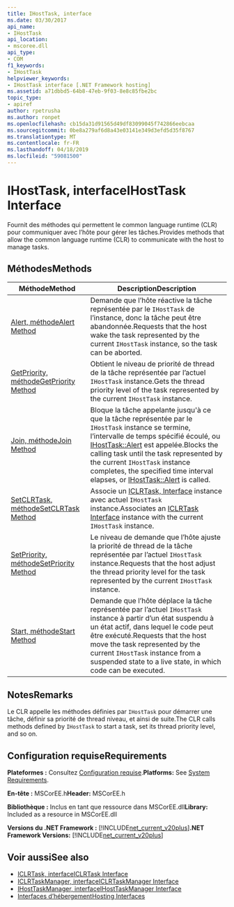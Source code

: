 ```yaml
---
title: IHostTask, interface
ms.date: 03/30/2017
api_name:
- IHostTask
api_location:
- mscoree.dll
api_type:
- COM
f1_keywords:
- IHostTask
helpviewer_keywords:
- IHostTask interface [.NET Framework hosting]
ms.assetid: a71dbbd5-64b8-47eb-9f03-8e8c85fbe2bc
topic_type:
- apiref
author: rpetrusha
ms.author: ronpet
ms.openlocfilehash: cb15da31d91565d49df83099045f742866eebcaa
ms.sourcegitcommit: 0be8a279af6d8a43e03141e349d3efd5d35f8767
ms.translationtype: MT
ms.contentlocale: fr-FR
ms.lasthandoff: 04/18/2019
ms.locfileid: "59081500"
---
```

# <a name="ihosttask-interface"></a><span data-ttu-id="20efb-102">IHostTask, interface</span><span class="sxs-lookup"><span data-stu-id="20efb-102">IHostTask Interface</span></span>
<span data-ttu-id="20efb-103">Fournit des méthodes qui permettent le common language runtime (CLR) pour communiquer avec l’hôte pour gérer les tâches.</span><span class="sxs-lookup"><span data-stu-id="20efb-103">Provides methods that allow the common language runtime (CLR) to communicate with the host to manage tasks.</span></span>  
  
## <a name="methods"></a><span data-ttu-id="20efb-104">Méthodes</span><span class="sxs-lookup"><span data-stu-id="20efb-104">Methods</span></span>  
  
|<span data-ttu-id="20efb-105">Méthode</span><span class="sxs-lookup"><span data-stu-id="20efb-105">Method</span></span>|<span data-ttu-id="20efb-106">Description</span><span class="sxs-lookup"><span data-stu-id="20efb-106">Description</span></span>|  
|------------|-----------------|  
|[<span data-ttu-id="20efb-107">Alert, méthode</span><span class="sxs-lookup"><span data-stu-id="20efb-107">Alert Method</span></span>](../../../../docs/framework/unmanaged-api/hosting/ihosttask-alert-method.md)|<span data-ttu-id="20efb-108">Demande que l’hôte réactive la tâche représentée par le `IHostTask` de l’instance, donc la tâche peut être abandonnée.</span><span class="sxs-lookup"><span data-stu-id="20efb-108">Requests that the host wake the task represented by the current `IHostTask` instance, so the task can be aborted.</span></span>|  
|[<span data-ttu-id="20efb-109">GetPriority, méthode</span><span class="sxs-lookup"><span data-stu-id="20efb-109">GetPriority Method</span></span>](../../../../docs/framework/unmanaged-api/hosting/ihosttask-getpriority-method.md)|<span data-ttu-id="20efb-110">Obtient le niveau de priorité de thread de la tâche représentée par l’actuel `IHostTask` instance.</span><span class="sxs-lookup"><span data-stu-id="20efb-110">Gets the thread priority level of the task represented by the current `IHostTask` instance.</span></span>|  
|[<span data-ttu-id="20efb-111">Join, méthode</span><span class="sxs-lookup"><span data-stu-id="20efb-111">Join Method</span></span>](../../../../docs/framework/unmanaged-api/hosting/ihosttask-join-method.md)|<span data-ttu-id="20efb-112">Bloque la tâche appelante jusqu'à ce que la tâche représentée par le `IHostTask` instance se termine, l’intervalle de temps spécifié écoulé, ou [IHostTask::Alert](../../../../docs/framework/unmanaged-api/hosting/ihosttask-alert-method.md) est appelée.</span><span class="sxs-lookup"><span data-stu-id="20efb-112">Blocks the calling task until the task represented by the current `IHostTask` instance completes, the specified time interval elapses, or [IHostTask::Alert](../../../../docs/framework/unmanaged-api/hosting/ihosttask-alert-method.md) is called.</span></span>|  
|[<span data-ttu-id="20efb-113">SetCLRTask, méthode</span><span class="sxs-lookup"><span data-stu-id="20efb-113">SetCLRTask Method</span></span>](../../../../docs/framework/unmanaged-api/hosting/ihosttask-setclrtask-method.md)|<span data-ttu-id="20efb-114">Associe un [ICLRTask, Interface](../../../../docs/framework/unmanaged-api/hosting/iclrtask-interface.md) instance avec actuel `IHostTask` instance.</span><span class="sxs-lookup"><span data-stu-id="20efb-114">Associates an [ICLRTask Interface](../../../../docs/framework/unmanaged-api/hosting/iclrtask-interface.md) instance with the current `IHostTask` instance.</span></span>|  
|[<span data-ttu-id="20efb-115">SetPriority, méthode</span><span class="sxs-lookup"><span data-stu-id="20efb-115">SetPriority Method</span></span>](../../../../docs/framework/unmanaged-api/hosting/ihosttask-setpriority-method.md)|<span data-ttu-id="20efb-116">Le niveau de demande que l’hôte ajuste la priorité de thread de la tâche représentée par l’actuel `IHostTask` instance.</span><span class="sxs-lookup"><span data-stu-id="20efb-116">Requests that the host adjust the thread priority level for the task represented by the current `IHostTask` instance.</span></span>|  
|[<span data-ttu-id="20efb-117">Start, méthode</span><span class="sxs-lookup"><span data-stu-id="20efb-117">Start Method</span></span>](../../../../docs/framework/unmanaged-api/hosting/ihosttask-start-method.md)|<span data-ttu-id="20efb-118">Demande que l’hôte déplace la tâche représentée par l’actuel `IHostTask` instance à partir d’un état suspendu à un état actif, dans lequel le code peut être exécuté.</span><span class="sxs-lookup"><span data-stu-id="20efb-118">Requests that the host move the task represented by the current `IHostTask` instance from a suspended state to a live state, in which code can be executed.</span></span>|  
  
## <a name="remarks"></a><span data-ttu-id="20efb-119">Notes</span><span class="sxs-lookup"><span data-stu-id="20efb-119">Remarks</span></span>  
 <span data-ttu-id="20efb-120">Le CLR appelle les méthodes définies par `IHostTask` pour démarrer une tâche, définir sa priorité de thread niveau, et ainsi de suite.</span><span class="sxs-lookup"><span data-stu-id="20efb-120">The CLR calls methods defined by `IHostTask` to start a task, set its thread priority level, and so on.</span></span>  
  
## <a name="requirements"></a><span data-ttu-id="20efb-121">Configuration requise</span><span class="sxs-lookup"><span data-stu-id="20efb-121">Requirements</span></span>  
 <span data-ttu-id="20efb-122">**Plateformes :** Consultez [Configuration requise](../../../../docs/framework/get-started/system-requirements.md).</span><span class="sxs-lookup"><span data-stu-id="20efb-122">**Platforms:** See [System Requirements](../../../../docs/framework/get-started/system-requirements.md).</span></span>  
  
 <span data-ttu-id="20efb-123">**En-tête :** MSCorEE.h</span><span class="sxs-lookup"><span data-stu-id="20efb-123">**Header:** MSCorEE.h</span></span>  
  
 <span data-ttu-id="20efb-124">**Bibliothèque :** Inclus en tant que ressource dans MSCorEE.dll</span><span class="sxs-lookup"><span data-stu-id="20efb-124">**Library:** Included as a resource in MSCorEE.dll</span></span>  
  
 <span data-ttu-id="20efb-125">**Versions du .NET Framework :** [!INCLUDE[net_current_v20plus](../../../../includes/net-current-v20plus-md.md)]</span><span class="sxs-lookup"><span data-stu-id="20efb-125">**.NET Framework Versions:** [!INCLUDE[net_current_v20plus](../../../../includes/net-current-v20plus-md.md)]</span></span>  
  
## <a name="see-also"></a><span data-ttu-id="20efb-126">Voir aussi</span><span class="sxs-lookup"><span data-stu-id="20efb-126">See also</span></span>

- [<span data-ttu-id="20efb-127">ICLRTask, interface</span><span class="sxs-lookup"><span data-stu-id="20efb-127">ICLRTask Interface</span></span>](../../../../docs/framework/unmanaged-api/hosting/iclrtask-interface.md)
- [<span data-ttu-id="20efb-128">ICLRTaskManager, interface</span><span class="sxs-lookup"><span data-stu-id="20efb-128">ICLRTaskManager Interface</span></span>](../../../../docs/framework/unmanaged-api/hosting/iclrtaskmanager-interface.md)
- [<span data-ttu-id="20efb-129">IHostTaskManager, interface</span><span class="sxs-lookup"><span data-stu-id="20efb-129">IHostTaskManager Interface</span></span>](../../../../docs/framework/unmanaged-api/hosting/ihosttaskmanager-interface.md)
- [<span data-ttu-id="20efb-130">Interfaces d’hébergement</span><span class="sxs-lookup"><span data-stu-id="20efb-130">Hosting Interfaces</span></span>](../../../../docs/framework/unmanaged-api/hosting/hosting-interfaces.md)
